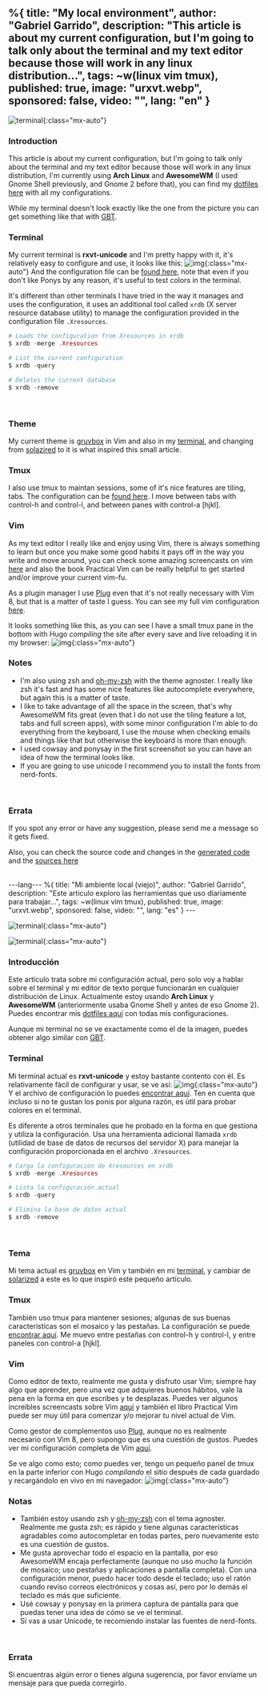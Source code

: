 %{
  title: "My local environment",
  author: "Gabriel Garrido",
  description: "This article is about my current configuration, but I'm going to talk only about the terminal and my text editor because those will work in any linux distribution...",
  tags: ~w(linux vim tmux),
  published: true,
  image: "urxvt.webp",
  sponsored: false,
  video: "",
  lang: "en"
}
---

![terminal](/images/terminal.webp"){:class="mx-auto"}

### Introduction
This article is about my current configuration, but I'm going to talk only about the terminal and my text editor because those will work in any linux distribution, I'm currently using **Arch Linux** and **AwesomeWM** (I used Gnome Shell previously, and Gnome 2 before that), you can find my [dotfiles here](https://github.com/kainlite/dotfiles) with all my configurations.
<br />

While my terminal doesn't look exactly like the one from the picture you can get something like that with [GBT](https://github.com/jtyr/gbt).
<br />

### Terminal
My current terminal is **rxvt-unicode** and I'm pretty happy with it, it's relatively easy to configure and use, it looks like this:
![img](/images/urxvt.webp){:class="mx-auto"}
And the configuration file can be [found here](https://github.com/kainlite/dotfiles/blob/master/.Xresources), note that even if you don't like Ponys by any reason, it's useful to test colors in the terminal.
<br />

It's different than other terminals I have tried in the way it manages and uses the configuration, it uses an additional tool called `xrdb` (X server resource database utility) to manage the configuration provided in the configuration file `.Xresources`.
```elixir
# Loads the configuration from Xresources in xrdb
$ xrdb -merge .Xresources

# List the current configuration
$ xrdb -query

# Deletes the current database
$ xrdb -remove
```
<br />


### Theme
My current theme is [gruvbox](https://github.com/morhetz/gruvbox) in Vim and also in my [terminal](https://github.com/morhetz/gruvbox-contrib/blob/master/xresources/gruvbox-dark.xresources), and changing from [solazired](https://ethanschoonover.com/solarized/) to it is what inspired this small article.
<br />

### Tmux
I also use tmux to maintan sessions, some of it's nice features are tiling, tabs. The configuration can be [found here](https://github.com/kainlite/dotfiles/blob/master/.tmux.conf). I move between tabs with control-h and control-l, and between panes with control-a [hjkl].
<br />

### Vim
As my text editor I really like and enjoy using Vim, there is always something to learn but once you make some good habits it pays off in the way you write and move around, you can check some amazing screencasts on vim [here](http://vimcasts.org/) and also the book Practical Vim can be really helpful to get started and/or improve your current vim-fu.
<br />

As a plugin manager I use [Plug](https://github.com/kainlite/dotfiles/blob/master/.vimrc.bundles) even that it's not really necessary with Vim 8, but that is a matter of taste I guess. You can see my full vim configuration [here](https://github.com/kainlite/dotfiles/blob/master/.vimrc).
<br />

It looks something like this, as you can see I have a small tmux pane in the bottom with Hugo _compiling_ the site after every save and live reloading it in my browser:
![img](/images/vim.webp){:class="mx-auto"}
<br />

### Notes
* I'm also using zsh and [oh-my-zsh](https://ohmyz.sh/) with the theme agnoster. I really like zsh it's fast and has some nice features like autocomplete everywhere, but again this is a matter of taste.
* I like to take advantage of all the space in the screen, that's why AwesomeWM fits great (even that I do not use the tiling feature a lot, tabs and full screen apps), with some minor configuration I'm able to do everything from the keyboard, I use the mouse when checking emails and things like that but otherwise the keyboard is more than enough.
* I used cowsay and ponysay in the first screenshot so you can have an idea of how the terminal looks like.
* If you are going to use unicode I recommend you to install the fonts from nerd-fonts.
<br />

### Errata
If you spot any error or have any suggestion, please send me a message so it gets fixed.

Also, you can check the source code and changes in the [generated code](https://github.com/kainlite/kainlite.github.io) and the [sources here](https://github.com/kainlite/blog)

<br />
---lang---
%{
  title: "Mi ambiente local (viejo)",
  author: "Gabriel Garrido",
  description: "Este articulo exploro las herramientas que uso diariamente para trabajar...",
  tags: ~w(linux vim tmux),
  published: true,
  image: "urxvt.webp",
  sponsored: false,
  video: "",
  lang: "es"
}
---

![terminal](/images/terminal.webp"){:class="mx-auto"}

![terminal](/images/terminal.webp"){:class="mx-auto"}

### **Introducción**
Este artículo trata sobre mi configuración actual, pero solo voy a hablar sobre el terminal y mi editor de texto porque funcionarán en cualquier distribución de Linux. Actualmente estoy usando **Arch Linux** y **AwesomeWM** (anteriormente usaba Gnome Shell y antes de eso Gnome 2). Puedes encontrar mis [dotfiles aquí](https://github.com/kainlite/dotfiles) con todas mis configuraciones.
<br />

Aunque mi terminal no se ve exactamente como el de la imagen, puedes obtener algo similar con [GBT](https://github.com/jtyr/gbt).
<br />

### **Terminal**
Mi terminal actual es **rxvt-unicode** y estoy bastante contento con él. Es relativamente fácil de configurar y usar, se ve así:
![img](/images/urxvt.webp){:class="mx-auto"}
Y el archivo de configuración lo puedes [encontrar aquí](https://github.com/kainlite/dotfiles/blob/master/.Xresources). Ten en cuenta que incluso si no te gustan los ponis por alguna razón, es útil para probar colores en el terminal.
<br />

Es diferente a otros terminales que he probado en la forma en que gestiona y utiliza la configuración. Usa una herramienta adicional llamada `xrdb` (utilidad de base de datos de recursos del servidor X) para manejar la configuración proporcionada en el archivo `.Xresources`.

```elixir
# Carga la configuración de Xresources en xrdb
$ xrdb -merge .Xresources

# Lista la configuración actual
$ xrdb -query

# Elimina la base de datos actual
$ xrdb -remove
```
<br />

### **Tema**
Mi tema actual es [gruvbox](https://github.com/morhetz/gruvbox) en Vim y también en mi [terminal](https://github.com/morhetz/gruvbox-contrib/blob/master/xresources/gruvbox-dark.xresources), y cambiar de [solarized](https://ethanschoonover.com/solarized/) a este es lo que inspiró este pequeño artículo.
<br />

### **Tmux**
También uso tmux para mantener sesiones; algunas de sus buenas características son el mosaico y las pestañas. La configuración se puede [encontrar aquí](https://github.com/kainlite/dotfiles/blob/master/.tmux.conf). Me muevo entre pestañas con control-h y control-l, y entre paneles con control-a [hjkl].
<br />

### **Vim**
Como editor de texto, realmente me gusta y disfruto usar Vim; siempre hay algo que aprender, pero una vez que adquieres buenos hábitos, vale la pena en la forma en que escribes y te desplazas. Puedes ver algunos increíbles screencasts sobre Vim [aquí](http://vimcasts.org/) y también el libro Practical Vim puede ser muy útil para comenzar y/o mejorar tu nivel actual de Vim.
<br />

Como gestor de complementos uso [Plug](https://github.com/kainlite/dotfiles/blob/master/.vimrc.bundles), aunque no es realmente necesario con Vim 8, pero supongo que es una cuestión de gustos. Puedes ver mi configuración completa de Vim [aquí](https://github.com/kainlite/dotfiles/blob/master/.vimrc).
<br />

Se ve algo como esto; como puedes ver, tengo un pequeño panel de tmux en la parte inferior con Hugo _compilando_ el sitio después de cada guardado y recargándolo en vivo en mi navegador:
![img](/images/vim.webp){:class="mx-auto"}
<br />

### **Notas**
* También estoy usando zsh y [oh-my-zsh](https://ohmyz.sh/) con el tema agnoster. Realmente me gusta zsh; es rápido y tiene algunas características agradables como autocompletar en todas partes, pero nuevamente esto es una cuestión de gustos.
* Me gusta aprovechar todo el espacio en la pantalla, por eso AwesomeWM encaja perfectamente (aunque no uso mucho la función de mosaico; uso pestañas y aplicaciones a pantalla completa). Con una configuración menor, puedo hacer todo desde el teclado; uso el ratón cuando reviso correos electrónicos y cosas así, pero por lo demás el teclado es más que suficiente.
* Usé cowsay y ponysay en la primera captura de pantalla para que puedas tener una idea de cómo se ve el terminal.
* Si vas a usar Unicode, te recomiendo instalar las fuentes de nerd-fonts.
<br />

### **Errata**
Si encuentras algún error o tienes alguna sugerencia, por favor envíame un mensaje para que pueda corregirlo.

<br />
